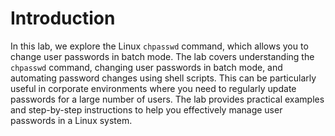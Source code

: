 # Introduction

In this lab, we explore the Linux `chpasswd` command, which allows you to change user passwords in batch mode. The lab covers understanding the `chpasswd` command, changing user passwords in batch mode, and automating password changes using shell scripts. This can be particularly useful in corporate environments where you need to regularly update passwords for a large number of users. The lab provides practical examples and step-by-step instructions to help you effectively manage user passwords in a Linux system.
